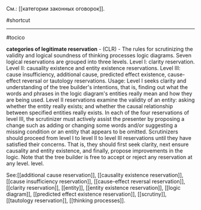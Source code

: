 См.: [[категории законных оговорок]].

#shortcut




<hr/>

#tocico

<b>categories of legitimate reservation</b> - (CLR) - The rules for scrutinizing the validity and logical soundness of thinking processes logic diagrams.  Seven logical reservations are grouped into three levels.
Level I: clarity reservation.
Level II: causality existence and entity existence reservations.
Level III: cause insufficiency, additional cause, predicted effect existence, cause-effect reversal or tautology reservations. 
Usage: Level I seeks clarity and understanding of the tree builder's intentions, that is, finding out what the words and phrases in the logic diagram's entities really mean and how they are being used.  Level II reservations examine the validity of an entity: asking whether the entity really exists; and whether the causal relationship between specified entities really exists.  In each of the four reservations of level III, the scrutinizer must actively assist the presenter by proposing a change such as adding or changing some words and/or suggesting a missing condition or an entity that appears to be omitted.  Scrutinizers should proceed from level I to level II to level III reservations until they have satisfied their concerns.  That is, they should first seek clarity, next ensure causality and entity existence, and finally, propose improvements in the logic.  Note that the tree builder is free to accept or reject any reservation at any level.  level.  



See:[[additional cause reservation]], [[causality existence reservation]], [[cause insufficiency reservation]], [[cause-effect reversal reservation]], [[clarity reservation]], [[entity]], [[entity existence reservation]], [[logic diagram]], [[predicted effect existence reservation]], [[scrutiny]], [[tautology reservation]], [[thinking processes]].
